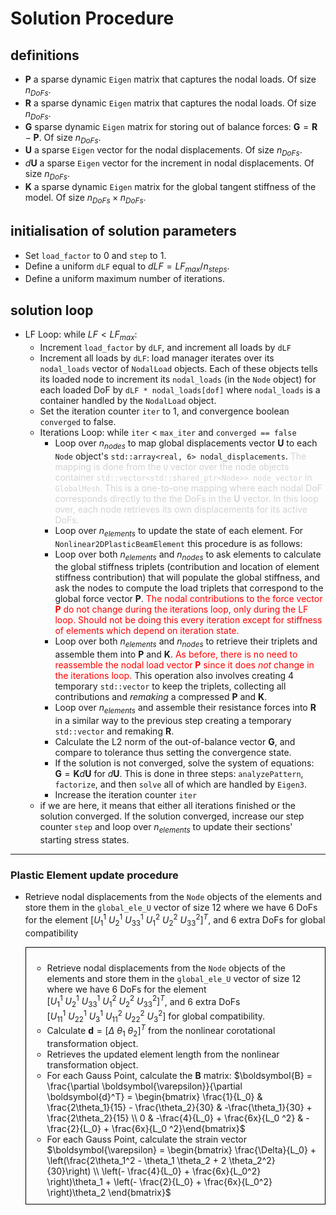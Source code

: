 # Solution Procedure
## definitions
- $\boldsymbol{P}$ a sparse dynamic `Eigen` matrix that captures the nodal loads. Of size $n_{DoFs}$.
- $\boldsymbol{R}$ a sparse dynamic `Eigen` matrix that captures the nodal loads. Of size $n_{DoFs}$.
- $\boldsymbol{G}$ sparse dynamic `Eigen` matrix for storing out of balance forces: $\boldsymbol{G} = \boldsymbol{R} - \boldsymbol{P}$. Of size $n_{DoFs}$.
- $\boldsymbol{U}$ a sparse `Eigen` vector for the nodal displacements. Of size $n_{DoFs}$.
- $d\boldsymbol{U}$ a sparse `Eigen` vector for the increment in nodal displacements. Of size $n_{DoFs}$.
- $\boldsymbol{K}$ a sparse dynamic `Eigen` matrix for the global tangent stiffness of the model. Of size $n_{DoFs} \times n_{DoFs}$.
## initialisation of solution parameters
- Set `load_factor` to 0 and `step` to 1.
- Define a uniform `dLF` equal to $dLF = LF_{max}/n_{steps}$.
- Define a uniform maximum number of iterations.
## solution loop
- LF Loop: while $LF < LF_{max}$:
  - Increment `load_factor` by `dLF`, and increment all loads by `dLF`
  - Increment all loads by `dLF`: load manager iterates over its `nodal_loads` vector of `NodalLoad` objects. Each of these objects tells its loaded node to increment its `nodal_loads` (in the `Node` object) for each loaded DoF by `dLF * nodal_loads[dof]` where `nodal_loads` is a container handled by the `NodalLoad` object.
  -  Set the iteration counter `iter` to 1, and convergence boolean `converged` to false.
  -  Iterations Loop: while `iter` < `max_iter` and `converged == false`
     - Loop over $n_{nodes}$ to map global displacements vector $\boldsymbol{U}$ to each `Node` object's `std::array<real, 6> nodal_displacements`. <span style="color:lightgray">The mapping is done from the `U` vector over the node objects container `std::vector<std::shared_ptr<Node>> node_vector` in `GlobalMesh`. This is a one-to-one mapping where each nodal DoF corresponds directly to the the DoFs in the $\boldsymbol{U}$ vector. In this loop over, each node retrieves its own displacements for its active DoFs.</span>
     - Loop over $n_{elements}$ to update the state of each element. For `Nonlinear2DPlasticBeamElement` this procedure is as follows:
     - Loop over both $n_{elements}$ and $n_{nodes}$ to ask elements to calculate the global stiffness triplets (contribution and location of element stiffness contribution) that will populate the global stiffness, and ask the nodes to compute the load triplets that correspond to the global force vector $\boldsymbol{P}$. <span style=color:red>The nodal contributions to the force vector $\boldsymbol{P}$ do not change during the iterations loop, only during the LF loop. Should not be doing this every iteration except for stiffness of elements which depend on iteration state.</span>
     - Loop over both $n_{elements}$ and $n_{nodes}$ to retrieve their triplets and assemble them into $\boldsymbol{P}$ and $\boldsymbol{K}$. <span style="color:red"> As before, there is no need to reassemble the nodal load vector $\boldsymbol{P}$ since it does *not* change in the iterations loop.</span> This operation also involves creating 4 temporary `std::vector` to keep the triplets, collecting all contributions and *remaking* a compressed $\boldsymbol{P}$ and $\boldsymbol{K}$.
     - Loop over $n_{elements}$ and assemble their resistance forces into $\boldsymbol{R}$ in a similar way to the previous step creating a temporary `std::vector` and remaking $\boldsymbol{R}$.
     - Calculate the L2 norm of the out-of-balance vector $\boldsymbol{G}$, and compare to tolerance thus setting the convergence state.
     - If the solution is not converged, solve the system of equations: $\boldsymbol{G} = \boldsymbol{K}d\boldsymbol{U}$ for $d\boldsymbol{U}$. This is done in three steps: `analyzePattern`, `factorize`, and then `solve` all of which are handled by `Eigen3`. 
     - Increase the iteration counter `iter`
  - if we are here, it means that either all iterations finished or the solution converged. If the solution converged, increase our step counter `step` and loop over $n_{elements}$ to update their sections' starting stress states.

---
### Plastic Element update procedure 
- Retrieve nodal displacements from the `Node` objects of the elements and store them in the `global_ele_U` vector of size 12 where we have 6 DoFs for the element $\left[ U^1_{1} \ U^1_{2} \ U^1_{33} \ U^2_{1} \ U^2_{2} \ U^2_{33}\right]^T$, and 6 extra DoFs for global compatibility

    <div style="border:1px solid black; padding: 10px;">
    
     - Retrieve nodal displacements from the `Node` objects of the elements and store them in the `global_ele_U` vector of size 12 where we have 6 DoFs for the element $\left[ U^1_{1} \ U^1_{2} \ U^1_{33} \ U^2_{1} \ U^2_{2} \ U^2_{33}\right]^T$, and 6 extra DoFs $\left[ U^1_{11} \ U^1_{22} \ U^1_{3} \ U^2_{11} \ U^2_{22} \ U^2_{3}\right]$ for global compatibility.
     - Calculate $\boldsymbol{d} = \left[ \Delta \ \theta_1\  \theta_2 \right]^T$ from the nonlinear corotational transformation object.
     - Retrieves the updated element length from the nonlinear transformation object.
     - For each Gauss Point, calculate the $\boldsymbol{B}$ matrix: $\boldsymbol{B} = \frac{\partial \boldsymbol{\varepsilon}}{\partial \boldsymbol{d}^T} = \begin{bmatrix} \frac{1}{L_0} & \frac{2\theta_1}{15} - \frac{\theta_2}{30} & -\frac{\theta_1}{30} + \frac{2\theta_2}{15} \\ 0 & -\frac{4}{L_0} + \frac{6x}{L_0 ^2} & -\frac{2}{L_0} + \frac{6x}{L_0 ^2}\end{bmatrix}$ 
     - For each Gauss Point, calculate the strain vector $\boldsymbol{\varepsilon} = \begin{bmatrix} \frac{\Delta}{L_0} + \left(\frac{2\theta_1^2 - \theta_1 \theta_2 + 2 \theta_2^2}{30}\right) \\ \left(- \frac{4}{L_0} + \frac{6x}{L_0^2} \right)\theta_1 + \left(- \frac{2}{L_0} + \frac{6x}{L_0^2} \right)\theta_2 \end{bmatrix}$ </div>
